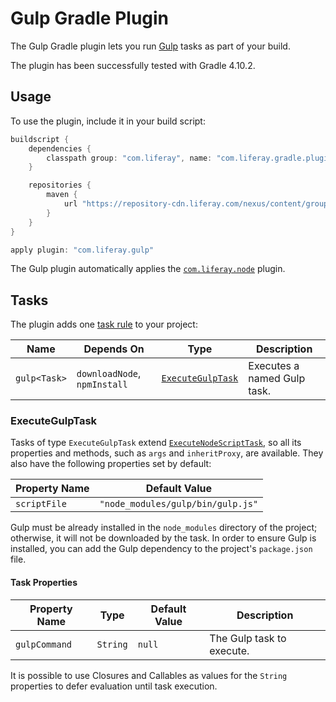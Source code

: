 # Gulp Gradle Plugin

The Gulp Gradle plugin lets you run [Gulp](http://gulpjs.com/) tasks as part of
your build.

The plugin has been successfully tested with Gradle 4.10.2.

## Usage

To use the plugin, include it in your build script:

```gradle
buildscript {
	dependencies {
		classpath group: "com.liferay", name: "com.liferay.gradle.plugins.gulp", version: "2.0.44"
	}

	repositories {
		maven {
			url "https://repository-cdn.liferay.com/nexus/content/groups/public"
		}
	}
}

apply plugin: "com.liferay.gulp"
```

The Gulp plugin automatically applies the [`com.liferay.node`](https://github.com/liferay/liferay-portal/tree/master/modules/sdk/gradle-plugins-node)
plugin.

## Tasks

The plugin adds one [task rule](https://docs.gradle.org/current/userguide/more_about_tasks.html#sec:task_rules)
to your project:

Name | Depends On | Type | Description
---- | ---------- | ---- | -----------
`gulp<Task>` | `downloadNode`, `npmInstall` | [`ExecuteGulpTask`](#executegulptask) | Executes a named Gulp task.

### ExecuteGulpTask

Tasks of type `ExecuteGulpTask` extend [`ExecuteNodeScriptTask`](../gradle-plugins-node/README.markdown/#executenodescripttask),
so all its properties and methods, such as `args` and `inheritProxy`, are
available. They also have the following properties set by default:

Property Name | Default Value
------------- | -------------
`scriptFile` | `"node_modules/gulp/bin/gulp.js"`

Gulp must be already installed in the `node_modules` directory of the project;
otherwise, it will not be downloaded by the task. In order to ensure Gulp is
installed, you can add the Gulp dependency to the project's `package.json` file.

#### Task Properties

Property Name | Type | Default Value | Description
------------- | ---- | ------------- | -----------
`gulpCommand` | `String` | `null` | The Gulp task to execute.

It is possible to use Closures and Callables as values for the `String`
properties to defer evaluation until task execution.